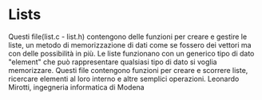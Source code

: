 # Lists
Questi file(list.c - list.h) contengono delle funzioni per creare e gestire le liste, un metodo di memorizzazione di dati come se fossero dei vettori ma con delle possibilità in più. Le liste funzionano con un generico tipo di dato "element" che può rappresentare qualsiasi tipo di dato si voglia memorizzare. Questi file contengono funzioni per creare e scorrere liste, ricercare elementi al loro interno e altre semplici operazioni.
Leonardo Mirotti, ingegneria informatica di Modena
